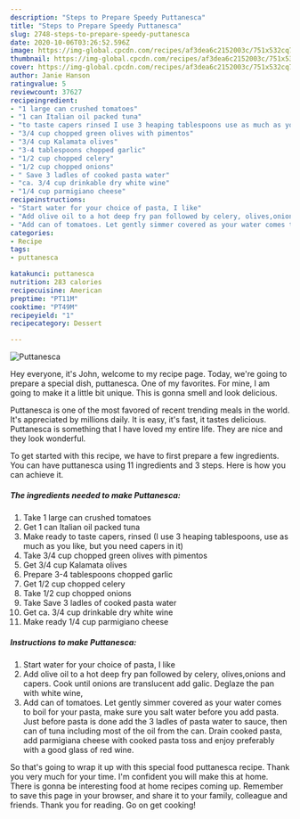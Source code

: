 ```yaml
---
description: "Steps to Prepare Speedy Puttanesca"
title: "Steps to Prepare Speedy Puttanesca"
slug: 2748-steps-to-prepare-speedy-puttanesca
date: 2020-10-06T03:26:52.596Z
image: https://img-global.cpcdn.com/recipes/af3dea6c2152003c/751x532cq70/puttanesca-recipe-main-photo.jpg
thumbnail: https://img-global.cpcdn.com/recipes/af3dea6c2152003c/751x532cq70/puttanesca-recipe-main-photo.jpg
cover: https://img-global.cpcdn.com/recipes/af3dea6c2152003c/751x532cq70/puttanesca-recipe-main-photo.jpg
author: Janie Hanson
ratingvalue: 5
reviewcount: 37627
recipeingredient:
- "1 large can crushed tomatoes"
- "1 can Italian oil packed tuna"
- "to taste capers rinsed I use 3 heaping tablespoons use as much as you like but you need capers in it"
- "3/4 cup chopped green olives with pimentos"
- "3/4 cup Kalamata olives"
- "3-4 tablespoons chopped garlic"
- "1/2 cup chopped celery"
- "1/2 cup chopped onions"
- " Save 3 ladles of cooked pasta water"
- "ca. 3/4 cup drinkable dry white wine"
- "1/4 cup parmigiano cheese"
recipeinstructions:
- "Start water for your choice of pasta, I like"
- "Add olive oil to a hot deep fry pan followed by celery, olives,onions and capers. Cook until onions are translucent add galic. Deglaze the pan with white wine,"
- "Add can of tomatoes. Let gently simmer covered as your water comes to boil for your pasta, make sure you salt water before you add pasta. Just before pasta is done add the 3 ladles of pasta water to sauce, then can of tuna including most of the oil from the can. Drain cooked pasta, add parmigiana cheese with cooked pasta toss and enjoy preferably with a good glass of red wine."
categories:
- Recipe
tags:
- puttanesca

katakunci: puttanesca 
nutrition: 283 calories
recipecuisine: American
preptime: "PT11M"
cooktime: "PT49M"
recipeyield: "1"
recipecategory: Dessert

---
```



![Puttanesca](https://img-global.cpcdn.com/recipes/af3dea6c2152003c/751x532cq70/puttanesca-recipe-main-photo.jpg)

Hey everyone, it's John, welcome to my recipe page. Today, we're going to prepare a special dish, puttanesca. One of my favorites. For mine, I am going to make it a little bit unique. This is gonna smell and look delicious.

Puttanesca is one of the most favored of recent trending meals in the world. It's appreciated by millions daily. It is easy, it's fast, it tastes delicious. Puttanesca is something that I have loved my entire life. They are nice and they look wonderful.




To get started with this recipe, we have to first prepare a few ingredients. You can have puttanesca using 11 ingredients and 3 steps. Here is how you can achieve it.

<!--inarticleads1-->

##### The ingredients needed to make Puttanesca:

1. Take 1 large can crushed tomatoes
1. Get 1 can Italian oil packed tuna
1. Make ready to taste capers, rinsed (I use 3 heaping tablespoons, use as much as you like, but you need capers in it)
1. Take 3/4 cup chopped green olives with pimentos
1. Get 3/4 cup Kalamata olives
1. Prepare 3-4 tablespoons chopped garlic
1. Get 1/2 cup chopped celery
1. Take 1/2 cup chopped onions
1. Take  Save 3 ladles of cooked pasta water
1. Get ca. 3/4 cup drinkable dry white wine
1. Make ready 1/4 cup parmigiano cheese




<!--inarticleads2-->

##### Instructions to make Puttanesca:

1. Start water for your choice of pasta, I like
1. Add olive oil to a hot deep fry pan followed by celery, olives,onions and capers. Cook until onions are translucent add galic. Deglaze the pan with white wine,
1. Add can of tomatoes. Let gently simmer covered as your water comes to boil for your pasta, make sure you salt water before you add pasta. Just before pasta is done add the 3 ladles of pasta water to sauce, then can of tuna including most of the oil from the can. Drain cooked pasta, add parmigiana cheese with cooked pasta toss and enjoy preferably with a good glass of red wine.




So that's going to wrap it up with this special food puttanesca recipe. Thank you very much for your time. I'm confident you will make this at home. There is gonna be interesting food at home recipes coming up. Remember to save this page in your browser, and share it to your family, colleague and friends. Thank you for reading. Go on get cooking!
